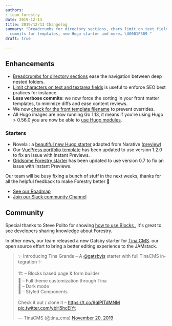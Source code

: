 ```yaml
---
authors:
- team forestry
date: 2019-12-13
title: 2019/12/13 Changelog
summary: "Breadcrumbs for directory sections, chars limit on text fields, less verbose
  commits for templates, new Hugo starter and more… \U0001F389 "
draft: true

---
```

## Enhancements

* [Breadcrumbs for directory sections](https://portal.productboard.com/forestry/1-forestry-io-roadmap/c/83-improve-navigation-within-sections) ease the navigation between deep nested folders.
* [Limit characters on text and textarea fields](https://portal.productboard.com/forestry/1-forestry-io-roadmap/c/81-characters-limit-on-text-and-textarea-fields) is useful to enforce SEO best pratices for instance.
* **Less verbose commits**: we now force the sorting in your front matter templates, to minimize diffs and ease content reviews.
* We now [check for the front template filename](https://portal.productboard.com/forestry/1-forestry-io-roadmap/c/84-prevent-overriding-front-matter-templates) to prevent overrides.
* All Hugo images are now running Go 1.13, it means if you're using Hugo > 0.56.0 you are now be able to [use Hugo modules](https://gohugo.io/hugo-modules/use-modules/).

### Starters

* Novela : a [beautiful new Hugo starter](https://github.com/forestryio/novela-hugo-starter) adapted from Narative ([preview](https://hugo-novela-forestry.netlify.com/))
* Our [VuePress portfolio template](https://github.com/forestryio/portfolio-vuepress) has been updated to use version 1.2.0 to fix an issue with Instant Previews.
* [Gridsome Forestry starter](https://github.com/itsnwa/gridsome-forestry-starter) has been updated to use version 0.7 to fix an issue with Instant Previews.

Our team will be busy fixing a bunch of stuff in the next weeks, thanks for all the helpful feedback to make Forestry better 🙏

* [See our Roadmap](https://portal.productboard.com/forestry)
* [Join our Slack community Channel](https://join.slack.com/t/forestry-community/shared_invite/enQtNDAxMTU5NzcwMzA3LTY1MzM2YTZhN2Q2ZjkyMjk2ZmNhM2Y2ODIwYmU5YWRiNDYwMWRjNzhlOWJiMTg2NDc2ZWNlNjljOTNiNDZiZDk)

## Community

Special thanks to Steve Polito for showing [how to use Blocks ](https://stevepolito.design/blog/forestry-cms-blocks-field-demo/), it's great to see developers sharing knowledge about Forestry.

In other news, our team released a new Gatsby starter for [Tina CMS](https://tinacms.org). our open source effort to bring a better editing experience to the JAMstack.

<blockquote class="twitter-tweet"><p lang="en" dir="ltr">✨ Introducing Tina Grande – A <a href="https://twitter.com/gatsbyjs?ref_src=twsrc%5Etfw">@gatsbyjs</a> starter with full TinaCMS integration ✨<br><br>🏗️ – Blocks based page & form builder<br>🎨 – Full theme customization through Tina<br>🌙 – Dark mode<br>💅 – Styled Components<br><br>Check it out / clone it – <a href="https://t.co/9qlPlTdMNM">https://t.co/9qlPlTdMNM</a> <a href="https://t.co/ybH5hcEiYt">pic.twitter.com/ybH5hcEiYt</a></p>— TinaCMS (@tina_cms) <a href="https://twitter.com/tina_cms/status/1197224944083460096?ref_src=twsrc%5Etfw">November 20, 2019</a></blockquote> <script async src="https://platform.twitter.com/widgets.js" charset="utf-8"></script>